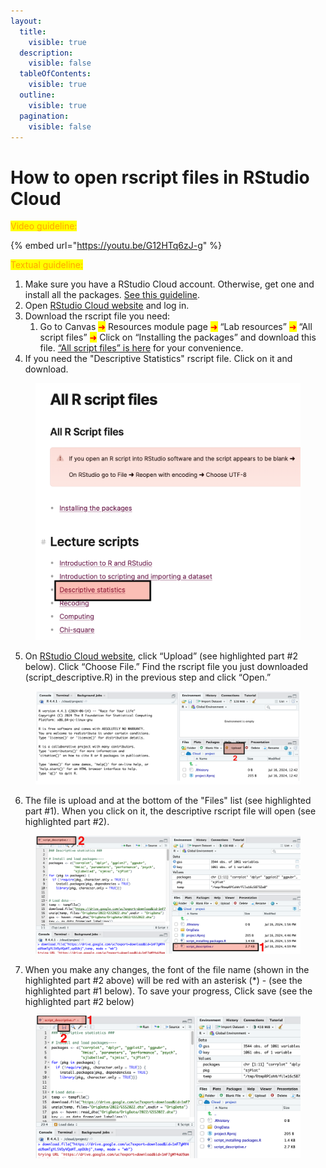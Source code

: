 ```yaml
---
layout:
  title:
    visible: true
  description:
    visible: false
  tableOfContents:
    visible: true
  outline:
    visible: true
  pagination:
    visible: false
---
```


# How to open rscript files in RStudio Cloud

<mark style="color:orange;">Video guideline:</mark>

{% embed url="https://youtu.be/G12HTq6zJ-g" %}

<mark style="color:orange;">Textual guideline:</mark>&#x20;

1. Make sure you have a RStudio Cloud account. Otherwise, get one and install all the packages. [See this guideline](https://ttezcan.gitbook.io/lectures/all-lectures-and-labs/r-lab/lab-resources/how-to-create-rstudio-cloud-account-and-installing-all-the-packages).
2. Open [RStudio Cloud website](https://posit.cloud/) and log in.
3. Download the rscript file you need:
   1. Go to Canvas <mark style="color:red;">➜</mark> Resources module page <mark style="color:red;">➜</mark> “Lab resources” <mark style="color:red;">➜</mark> “All script files” <mark style="color:red;">➜</mark> Click on “Installing the packages” and download this file. [“All script files” is here](https://ttezcan.gitbook.io/lectures/all-lectures-and-labs/r-lab/lab-resources/all-r-script-files) for your convenience.
4. If you need the "Descriptive Statistics" rscript file. Click on it and download.

<figure><img src="../../../.gitbook/assets/ss_2024-07-16 16.55.54.png" alt=""><figcaption></figcaption></figure>

5. On [RStudio Cloud website](https://posit.cloud/), click “Upload” (see highlighted part #2 below). Click “Choose File.” Find the rscript file you just downloaded (script\_descriptive.R) in the previous step and click “Open.”

<figure><img src="../../../.gitbook/assets/image (65).png" alt=""><figcaption></figcaption></figure>

6. The file is upload and at the bottom of the "Files" list (see highlighted part #1). When you click on it, the descriptive rscript file will open (see highlighted part #2).

<figure><img src="../../../.gitbook/assets/ss_2024-07-16 17.00.10.png" alt=""><figcaption></figcaption></figure>

7. When you make any changes, the font of the file name (shown in the highlighted part #2 above) will be red with an asterisk (\*) - (see the highlighted part #1 below). To save your progress, Click save (see the highlighted part #2 below)

<figure><img src="../../../.gitbook/assets/ss_2024-07-16 17.06.29.png" alt=""><figcaption></figcaption></figure>

<figure><img src="https://lh6.googleusercontent.com/YzfunXTpveQwVGbe0Ur82n3tiUMUdtKygCgvT19yLqhTDSQT7izjtzwu0HCmlAk9-vtGFTHO9_DsauG_CmnImV88k8rW2aQaGdpkYU4kjB3Fx1W7PDSu0FSRWAsiP5agEre2rhhRhffNNK3LEqfzYd0" alt=""><figcaption></figcaption></figure>




